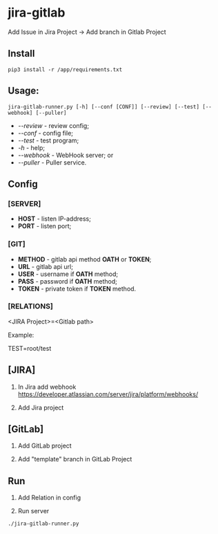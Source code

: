 # jira-gitlab

Add Issue in Jira Project -> Add branch in Gitlab Project

## Install

```
pip3 install -r /app/requirements.txt
```

## Usage:

```
jira-gitlab-runner.py [-h] [--conf [CONF]] [--review] [--test] [--webhook] [--puller]
```
* *--review* - review config;
* *--conf* - config file;
* *--test* - test program;
* *-h* - help;
* *--webhook* - WebHook server;
or
* *--puller* - Puller service.

## Config

### [SERVER]

* **HOST** - listen IP-address;
* **PORT** - listen port;

### [GIT]

* **METHOD** - gitlab api method **OATH** or **TOKEN**;
* **URL** - gitlab api url;
* **USER** - username if **OATH** method;
* **PASS** - password if **OATH** method;
* **TOKEN** - private token if **TOKEN** method.

### [RELATIONS]

\<JIRA Project\>=\<Gitlab path\>

Example:

TEST=root/test

## [JIRA]

1. In Jira add webhook https://developer.atlassian.com/server/jira/platform/webhooks/

2. Add Jira project

## [GitLab]

1. Add GitLab project

2. Add "template" branch in GitLab Project

## Run 

1. Add Relation in config

2. Run server

```
./jira-gitlab-runner.py
```
